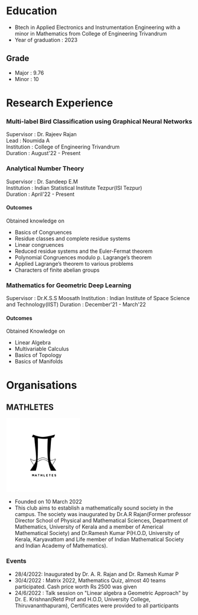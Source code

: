 Education
==========

* Btech in Applied Electronics and Instrumentation Engineering with a minor in Mathematics from College of Engineering Trivandrum
* Year of graduation : 2023

Grade
-----
* Major : 9.76
* Minor : 10

Research Experience
===================

### Multi-label Bird Classification using Graphical Neural Networks

Supervisor : Dr. Rajeev Rajan\
Lead : Noumida A\
Institution : College of Engineering Trivandrum\
Duration : August'22 - Present

### Analytical Number Theory

Supervisor : Dr. Sandeep E.M\
Institution : Indian Statistical Institute Tezpur(ISI Tezpur)\
Duration : April'22 - Present

#### Outcomes

Obtained knowledge on
* Basics of Congruences
* Residue classes and complete residue systems
* Linear congruences
* Reduced residue systems and the Euler-Fermat theorem 
* Polynomial Congruences modulo p. Lagrange’s theorem
* Applied Lagrange’s theorem to various problems
* Characters of finite abelian groups

### Mathematics for Geometric Deep Learning

Supervisor : Dr.K.S.S Moosath
Institution : Indian Institute of Space Science and Technology(IIST)
Duration : December'21 - March'22

#### Outcomes

Obtained Knowledge on 
* Linear Algebra
* Multivariable Calculus
* Basics of Topology
* Basics of Manifolds

Organisations
=============

MATHLETES
---------
<img src="_posts/MATHLETES001.png" width="200" height="200">

* Founded on 10 March 2022
* This club aims to establish a mathematically sound society in the campus. The society was inaugurated by Dr.A.R Rajan(Former professor Director School of Physical and Mathematical Sciences, Department of Mathematics, University of Kerala and a member of Americal Mathematical Society) and Dr.Ramesh Kumar P(H.O.D, University of Kerala, Karyavattom and Life member of Indian Mathematical Society and Indian Academy of Mathematics).

### Events
* 28/4/2022: Inaugurated by Dr. A. R. Rajan and Dr. Ramesh Kumar P
* 30/4/2022 : Matrix 2022, Mathematics Quiz, almost 40 teams participated. Cash price worth Rs 2500 was given
* 24/6/2022 : Talk session on "Linear algebra a Geometric Approach" by Dr. E. Krishnan(Retd Prof and H.O.D, University College, Thiruvananthapuram), Certificates were provided to all participants




